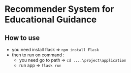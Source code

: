 # Recommender System for Educational Guidance



## How to use
* you need install flask => `npm install Flask`
* then to run on command :
  - you need go to path => `cd ....\project\application`
  - run app => `flask run`

